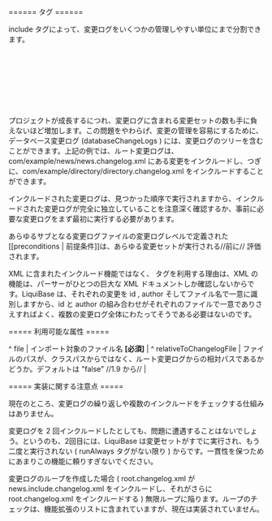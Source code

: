 ====== <include> タグ ======

include タグによって、変更ログをいくつかの管理しやすい単位にまで分割できます。

<code xml>
<?xml version="1.0" encoding="UTF-8"?>

<databaseChangeLog
  xmlns="http://www.liquibase.org/xml/ns/dbchangelog/1.1"
  xmlns:xsi="http://www.w3.org/2001/XMLSchema-instance"
  xsi:schemaLocation="http://www.liquibase.org/xml/ns/dbchangelog/1.1
         http://www.liquibase.org/xml/ns/dbchangelog/dbchangelog-1.1.xsd">
    <include file="com/example/news/news.changelog.xml"/>
    <include file="com/example/directory/directory.changelog.xml"/>
</databaseChangeLog>
</code>                    

プロジェクトが成長するにつれ、変更ログに含まれる変更セットの数も手に負えないほど増加します。この問題をやわらげ、変更の管理を容易にするために、データベース変更ログ (databaseChangeLogs ) には、変更ログのツリーを含むことができます。上記の例では、ルート変更ログは、 com/example/news/news.changelog.xml にある変更をインクルードし、つぎに、com/example/directory/directory.changelog.xml をインクルードすることができます。

インクルードされた変更ログは、見つかった順序で実行されますから、インクルードされた変更ログが完全に独立していることを注意深く確認するか、事前に必要な変更ログをまず最初に実行する必要があります。

あらゆるサブとなる変更ログファイルの変更ログレベルで定義された[[preconditions | 前提条件]]は、あらゆる変更セットが実行される//前に// 評価されます。

XML に含まれたインクルード機能ではなく、<include> タグを利用する理由は、XML の機能は、パーサーがひとつの巨大な XML ドキュメントしか確認しないからです。LiquiBase は、それぞれの変更を id , author そしてファイル名で一意に識別しますから、id と author の組み合わせがそれぞれのファイルで一意でありさえすればよく、複数の変更ログ全体にわたってそうである必要はないのです。


===== 利用可能な属性 =====

^ file  | インポート対象のファイル名 **[必須]** |
^ relativeToChangelogFile | ファイルのパスが、クラスパスからではなく、ルート変更ログからの相対パスであるかどうか。デフォルトは "false" //1.9 から// |



===== 実装に関する注意点 =====

現在のところ、変更ログの繰り返しや複数のインクルードをチェックする仕組みはありません。

変更ログを 2 回インクルードしたとしても、問題に遭遇することはないでしょう。というのも、2回目には、LiquiBase は変更セットがすでに実行され、もう二度と実行されない ( runAlways タグがない限り ) からです。一貫性を保つためにあまりこの機能に頼りすぎないでください。

変更ログのループを作成した場合 ( root.changelog.xml が news.include.changelog.xml をインクルードし、それがさらに root.changelog.xml をインクルードする ) 無限ループに陥ります。ループのチェックは、機能拡張のリストに含まれていますが、現在は実装されていません。

